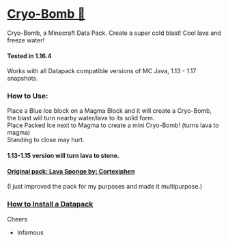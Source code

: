 # [Cryo-Bomb 🎥](https://youtu.be/pgQl1X-ksjs)
Cryo-Bomb, a Minecraft Data Pack.  Create a super cold blast!  Cool lava and freeze water!

#### Tested in 1.16.4
Works with all Datapack compatible versions of MC Java, 1.13 - 1.17 snapshots.

### How to Use:
Place a Blue Ice block on a Magma Block and it will create a Cryo-Bomb, the blast will turn nearby water/lava to its solid form.  
Place Packed Ice next to Magma to create a mini Cryo-Bomb! (turns lava to magma)  
Standing to close may hurt.

#### 1.13-1.15 version will turn lava to stone.

#### [Original pack: Lava Sponge by: Cortexiphen](https://www.planetminecraft.com/data-pack/lava-sponges-1-16/)  
(I just improved the pack for my purposes and made it multipurpose.)

### [How to Install a Datapack](https://www.youtube.com/watch?v=4Dxzw12TQcg)  

Cheers  
- Infamous  
